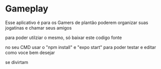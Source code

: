 # Gameplay

Esse aplicativo é para os Gamers de plantão poderem organizar suas jogatinas e chamar seus amigos 

para poder utilziar o mesmo, só baixar este codigo fonte 

no seu CMD usar o "npm install" e "expo start"
para poder testar e editar como voce bem desejar 



se divirtam 

